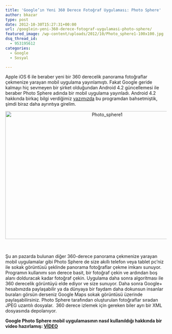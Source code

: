 ```yaml
---
title: 'Google’ın Yeni 360 Derece Fotoğraf Uygulaması: Photo Sphere'
author: bkazar
type: post
date: 2012-10-30T15:27:31+00:00
url: /googlein-yeni-360-derece-fotograf-uygulamasi-photo-sphere/
featured_image: /wp-content/uploads/2012/10/Photo_sphere1-100x100.jpg
dsq_thread_id:
  - 953195612
categories:
  - Google
  - Sosyal

---
```

Apple iOS 6 ile beraber yeni bir 360 derecelik panorama fotoğraflar çekmenize yarayan mobil uygulama yayınlamıştı. Fakat Google geride kalmayı hiç sevmeyen bir şirket olduğundan Android 4.2 güncellemesi ile beraber Photo Sphere adında bir mobil uygulama yayınladı. Android 4.2 hakkında birkaç bilgi verdiğimiz [yazımızda][1] bu programdan bahsetmiştik, şimdi biraz daha ayrıntıya girelim.

<p style="text-align: center;">
  <img class="aligncenter size-full wp-image-8825" title="Photo_sphere1" src="https://www.murekkep.org/wp-content/uploads/2012/10/Photo_sphere1.jpg" alt="Photo_sphere1" width="620" height="399" srcset="https://www.murekkep.org/wp-content/uploads/2012/10/Photo_sphere1.jpg 620w, https://www.murekkep.org/wp-content/uploads/2012/10/Photo_sphere1-400x257.jpg 400w, https://www.murekkep.org/wp-content/uploads/2012/10/Photo_sphere1-50x32.jpg 50w, https://www.murekkep.org/wp-content/uploads/2012/10/Photo_sphere1-194x125.jpg 194w" sizes="(max-width: 620px) 100vw, 620px" />
</p>

&nbsp;

Şu an pazarda bulunan diğer 360-derece panorama çekmenize yarayan mobil uygulamalar gibi Photo Sphere de size akıllı telefon veya tablet pc’niz ile sokak görüntüsü şeklinde panorama fotoğraflar çekme imkanı sunuyor. Programın kullanımı son derece basit, bir fotoğraf çekin ve ardından boş alanı dolduracak kadar fotoğraf çekin. Uygulama daha sonra algoritması ile 360 derecelik görüntüyü elde ediyor ve size sunuyor. Daha sonra Google+ hesabınızda paylaşabilir ya da dünyaya bir faydam daha dokunsun insanlar buraları görsün derseniz Google Maps sokak görüntüsü üzerinde paylaşabilirsiniz. Photo Sphere tarafından oluşturulan fotoğraflar sıradan JPEG uzantılı dosyalar.  360 derece izlemek için gereken biler ayrı bir XML dosyasında depolanıyor.

**Google Photo Sphere mobil uygulamasının nasıl kullanıldığı hakkında bir video hazırlamış: [VİDEO][2]**

&nbsp;

 [1]: https://www.murekkep.org/google-iftiharla-sunar-android-4-2-8800 "android 4.2 özellikler"
 [2]: http://youtu.be/0poff-mHQ4Q "photo sphere uygulama"
